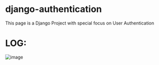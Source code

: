# django-authentication
This page is a Django Project with special focus on User Authentication

# LOG:
![image](https://user-images.githubusercontent.com/46977634/89757137-527ff800-dadc-11ea-8ec7-441c134d3ad1.png)
